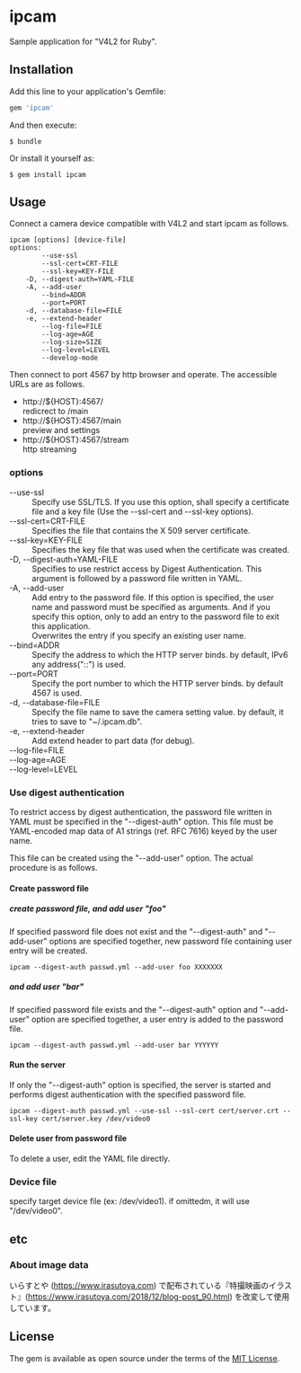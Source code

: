 # ipcam
Sample application for "V4L2 for Ruby".

## Installation

Add this line to your application's Gemfile:

```ruby
gem 'ipcam'
```

And then execute:

    $ bundle

Or install it yourself as:

    $ gem install ipcam

## Usage
Connect a camera device compatible with V4L2 and start ipcam as follows.
```
ipcam [options] [device-file]
options:
        --use-ssl
        --ssl-cert=CRT-FILE
        --ssl-key=KEY-FILE
    -D, --digest-auth=YAML-FILE
    -A, --add-user
        --bind=ADDR
        --port=PORT
    -d, --database-file=FILE
    -e, --extend-header
        --log-file=FILE
        --log-age=AGE
        --log-size=SIZE
        --log-level=LEVEL
        --develop-mode
```
Then connect to port 4567 by http browser and operate. The accessible URLs are as follows.

* http://${HOST}:4567/<br>redicrect to /main
* http://${HOST}:4567/main<br>preview and settings
* http://${HOST}:4567/stream<br>http streaming

### options
<dl>
  <dt>--use-ssl</dt>
  <dd>Specify use SSL/TLS. If you use this option, shall specify a certificate file and a key file (Use the --ssl-cert and --ssl-key options).</dd>

  <dt>--ssl-cert=CRT-FILE</dt>
  <dd>Specifies the file that contains the X 509 server certificate.</dd>

  <dt>--ssl-key=KEY-FILE</dt>
  <dd>Specifies the key file that was used when the certificate was created.</dd>

  <dt>-D, --digest-auth=YAML-FILE</dt>
  <dd>Specifies to use restrict access by Digest Authentication. This argument is followed by a password file written in YAML.</dd>

  <dt>-A, --add-user</dt>
  <dd>Add entry to the password file. If this option is specified, the user name and password must be specified as arguments. And if you specify this option, only to add an entry to the password file to exit this application.<br>
  Overwrites the entry if you specify an existing user name.</dd>

  <dt>--bind=ADDR</dt>
  <dd>Specify the address to which the HTTP server binds. by default, IPv6 any address("::") is used.</dd>

  <dt>--port=PORT</dt>
  <dd>Specify the port number to which the HTTP server binds. by default 4567 is used.</dd>

  <dt>-d, --database-file=FILE</dt>
  <dd>Specify the file name to save the camera setting value. by default, it tries to save to "~/.ipcam.db".</dd>

  <dt>-e, --extend-header</dt>
  <dd>Add extend header to part data (for debug).</dd>

  <dt>--log-file=FILE</dt>
  <dd></dd>

  <dt>--log-age=AGE</dt>
  <dd></dd>

  <dt>--log-level=LEVEL</dt>
  <dd></dd>
</dl>

### Use digest authentication
To restrict access by digest authentication, the password file written in YAML must be specified in the "--digest-auth" option. This file must be YAML-encoded map data of A1 strings (ref. RFC 7616) keyed by the user name.

This file can be created using the "--add-user" option. The actual procedure is as follows. 

#### Create password file
##### create password file, and add user "foo"
If specified password file does not exist and the "--digest-auth" and "--add-user" options are specified together, new password file containing user entry will be created.
```
ipcam --digest-auth passwd.yml --add-user foo XXXXXXX
```

##### and add user "bar"
If specified password file exists and the "--digest-auth" option and "--add-user" option are specified together, a user entry is added to the password file.
```
ipcam --digest-auth passwd.yml --add-user bar YYYYYY
```

#### Run the server
If only the "--digest-auth" option is specified, the server is started and performs digest authentication with the specified password file.
```
ipcam --digest-auth passwd.yml --use-ssl --ssl-cert cert/server.crt --ssl-key cert/server.key /dev/video0
```

#### Delete user from password file
To delete a user, edit the YAML file directly.

### Device file
specify target device file (ex: /dev/video1). if omittedm,  it will use "/dev/video0".

## etc
### About image data
いらすとや (https://www.irasutoya.com) で配布されている『特撮映画のイラスト』(https://www.irasutoya.com/2018/12/blog-post_90.html) を改変して使用しています。

## License
The gem is available as open source under the terms of the [MIT License](https://opensource.org/licenses/MIT).
